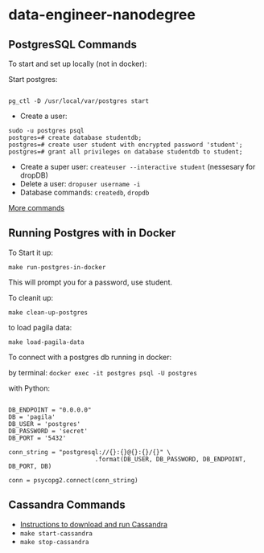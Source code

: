 # data-engineer-nanodegree


## PostgresSQL Commands

To start and set up locally (not in docker):

Start postgres:
```

pg_ctl -D /usr/local/var/postgres start

```

* Create a user: 
```
sudo -u postgres psql
postgres=# create database studentdb;
postgres=# create user student with encrypted password 'student';
postgres=# grant all privileges on database studentdb to student;
```
* Create a super user: `createuser --interactive student` (nessesary for dropDB)
* Delete a user: `dropuser username -i`
* Database commands: `createdb`, `dropdb`


[More commands](https://www.a2hosting.ca/kb/developer-corner/postgresql/managing-postgresql-databases-and-users-from-the-command-line)



## Running Postgres with in Docker


To Start it up:

`make run-postgres-in-docker`


This will prompt you for a password, use student.

To cleanit up:

`make clean-up-postgres`

to load pagila data:

`make load-pagila-data`



To connect with a postgres db running in docker:

by terminal:
`docker exec -it postgres psql -U postgres`

with Python:

```

DB_ENDPOINT = "0.0.0.0"
DB = 'pagila'
DB_USER = 'postgres'
DB_PASSWORD = 'secret'
DB_PORT = '5432'

conn_string = "postgresql://{}:{}@{}:{}/{}" \
                        .format(DB_USER, DB_PASSWORD, DB_ENDPOINT, DB_PORT, DB)

conn = psycopg2.connect(conn_string)
```





## Cassandra Commands


* [Instructions to download and run Cassandra](https://cassandra.apache.org/doc/latest/getting_started/installing.html)
* `make start-cassandra`
* `make stop-cassandra`
